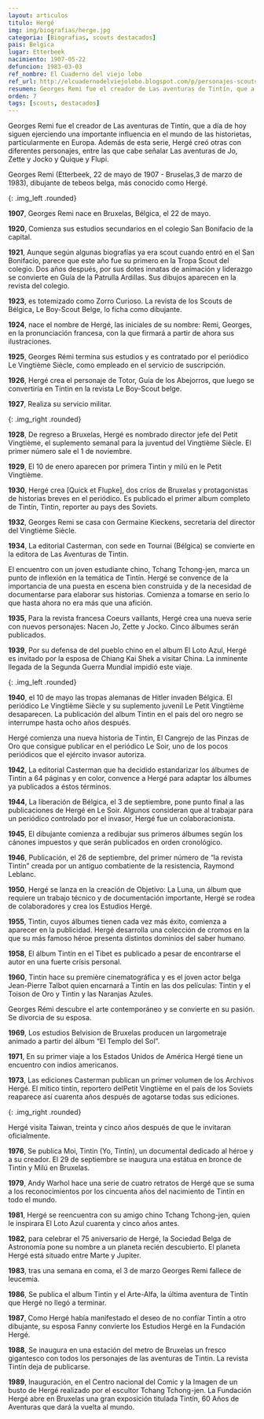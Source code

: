 ```yaml
---
layout: articulos
titulo: Hergé
img: img/biografias/herge.jpg
categoria: [Biografias, scouts destacados]
pais: Belgica
lugar: Etterbeek
nacimiento: 1907-05-22
defuncion: 1983-03-03
ref_nombre: El Cuaderno del viejo lobo
ref_url: http://elcuadernodelviejolobo.blogspot.com/p/personajes-scouts.html
resumen: Georges Remi fue el creador de Las aventuras de Tintín, que a día de hoy siguen ejerciendo una importante influencia en el mundo de las historietas...
orden: 7
tags: [scouts, destacados]
---
```

Georges Remi fue el creador de Las aventuras de Tintín, que a día de hoy siguen ejerciendo una importante influencia en el mundo de las historietas, particularmente en Europa. Además de esta serie, Hergé creó otras con diferentes personajes, entre las que cabe señalar Las aventuras de Jo, Zette y Jocko y Quique y Flupi.

Georges Remi (Etterbeek, 22 de mayo de 1907 - Bruselas,3 de marzo de 1983), dibujante de tebeos belga, más conocido como Hergé.

<amp-img src="{{site.baseurl}}/img/biografias/herge2.jpg" width="250" height="277" alt="Georges Remi" layout="fixed"></amp-img>
{: .img_left .rounded}

**1907**, Georges Remi nace en Bruxelas, Bélgica, el 22 de mayo.

**1920**, Comienza sus estudios secundarios en el colegio San Bonifacio de la capital.

**1921**, Aunque según algunas biografías ya era scout cuando entró en el San Bonifacio, parece que este año fue su primero en la Tropa Scout del colegio. Dos años después, por sus dotes innatas de animación y liderazgo se convierte en Guía de la Patrulla Ardillas. Sus dibujos aparecen en la revista del colegio.

**1923**, es totemizado como Zorro Curioso. La revista de los Scouts de Bélgica, Le Boy-Scout Belge, lo ficha como dibujante.

**1924**, nace el nombre de Hergé, las iniciales de su nombre: Remi, Georges, en la pronunciación francesa, con la que firmará a partir de ahora sus ilustraciones.

**1925**, Georges Rémi termina sus estudios y es contratado por el periódico Le Vingtième Siècle, como empleado en el servicio de suscripción.

**1926**, Hergé crea el personaje de Totor, Guía de los Abejorros, que luego se convertiría en Tintin en la revista Le Boy-Scout belge.

**1927**, Realiza su servicio militar.

<amp-img src="{{site.baseurl}}/img/biografias/herge3.jpg" width="350" height="251" alt="Hergé" layout="fixed"></amp-img>
{: .img_right .rounded}

**1928**, De regreso a Bruxelas, Hergé es nombrado director jefe del Petit Vingtième, el suplemento semanal para la juventud del Vingtième Siècle. El primer número sale el 1 de noviembre.

**1929**, El 10 de enero aparecen por primera Tintin y milú en le Petit Vingtième.

**1930**, Hergé crea [Quick et Flupke], dos críos de Bruxelas y protagonistas de historias breves en el periódico. Es publicado el primer album completo de Tintín, Tintin, reporter au pays des Soviets.

**1932**, Georges Remi se casa con Germaine Kieckens, secretaria del director del Vingtième Siècle.

**1934**, La editorial Casterman, con sede en Tournai (Bélgica) se convierte en la editora de Las Aventuras de Tintin.

El encuentro con un joven estudiante chino, Tchang Tchong-jen, marca un punto de inflexión en la temática de Tintín. Hergé se convence de la importancia de una puesta en escena bien construida y de la necesidad de documentarse para elaborar sus historias. Comienza a tomarse en serio lo que hasta ahora no era más que una afición.

**1935**, Para la revista francesa Coeurs vaillants, Hergé crea una nueva serie con nuevos personajes: Nacen Jo, Zette y Jocko. Cinco álbumes serán publicados.

**1939**, Por su defensa de del pueblo chino en el album El Loto Azul, Hergé es invitado por la esposa de Chiang Kai Shek a visitar China. La inminente llegada de la Segunda Guerra Mundial impidió este viaje.

<amp-img src="{{site.baseurl}}/img/biografias/herge5.jpg" width="133" height="267" alt="Tin Tin" layout="fixed"></amp-img>
{: .img_left .rounded}

**1940**, el 10 de mayo las tropas alemanas de Hitler invaden Bélgica. El periódico Le Vingtième Siècle y su suplemento juvenil Le Petit Vingtième desaparecen. La publicación del album Tintin en el pais del oro negro se interrumpe hasta ocho años después.

Hergé comienza una nueva historia de Tintin, El Cangrejo de las Pinzas de Oro que consigue publicar en el periódico Le Soir, uno de los pocos periódicos que el ejército invasor autoriza.

**1942**, La editorial Casterman que ha decidido estandarizar los álbumes de Tintin a 64 páginas y en color, convence a Hergé para adaptar los álbumes ya publicados a éstos términos.

**1944**, La liberación de Bélgica, el 3 de septiembre, pone punto final a las publicaciones de Hergé en Le Soir. Algunos consideran que al trabajar para un periódico controlado por el invasor, Hergé fue un colaboracionista.

**1945**, El dibujante comienza a redibujar sus primeros álbumes según los cánones impuestos y que serán publicados en orden cronológico.

**1946**, Publicación, el 26 de septiembre, del primer número de “la revista Tintin” creada por un antiguo combatiente de la resistencia, Raymond Leblanc.

**1950**, Hergé se lanza en la creación de Objetivo: La Luna, un álbum que requiere un trabajo técnico y de documentación importante, Hergé se rodea de colaboradores y crea los Estudios Hergé.

**1955**, Tintin, cuyos álbumes tienen cada vez más éxito, comienza a aparecer en la publicidad. Hergé desarrolla una colección de cromos en la que su más famoso héroe presenta distintos dominios del saber humano.

**1958**, El álbum Tintín en el Tibet es publicado a pesar de encontrarse el autor en una fuerte crísis personal.

**1960**, Tintin hace su première cinematográfica y es el joven actor belga Jean-Pierre Talbot quien encarnará a Tintín en las dos películas: Tintin y el Toison de Oro y Tintin y las Naranjas Azules.

Georges Rémi descubre el arte contemporáneo y se convierte en su pasión. Se divorcia de su esposa.

**1969**, Los estudios Belvision de Bruxelas producen un largometraje animado a partir del álbum “El Templo del Sol”.

**1971**, En su primer viaje a los Estados Unidos de América Hergé tiene un encuentro con indios americanos.

**1973**, Las ediciones Casterman publican un primer volumen de los Archivos Hergé. El mítico tintín, reportero delPetit Vingtième en el país de los Soviets reaparece así cuarenta años después de agotarse todas sus ediciones.

<amp-img src="{{site.baseurl}}/img/biografias/herge5.jpg" width="132" height="203" alt="Tin Tin" layout="fixed"></amp-img>
{: .img_right .rounded}

Hergé visita Taiwan, treinta y cinco años después de que le invitaran oficialmente.

**1976**, Se publica Moi, Tintin (Yo, Tintín), un documental dedicado al héroe y a su creador. El 29 de septiembre se inaugura una estátua en bronce de Tintin y Milú en Bruxelas.

**1979**, Andy Warhol hace una serie de cuatro retratos de Hergé que se suma a los reconocimientos por los cincuenta años del nacimiento de Tintín en todo el mundo.

**1981**, Hergé se reencuentra con su amigo chino Tchang Tchong-jen, quien le inspirara El Loto Azul cuarenta y cinco años antes.

**1982**, para celebrar el 75 aniversario de Hergé, la Sociedad Belga de Astronomía pone su nombre a un planeta recién descubierto. El planeta Hergé está situado entre Marte y Jupiter.

**1983**, tras una semana en coma, el 3 de marzo Georges Remi fallece de leucemia.

**1986**, Se publica el album Tintin y el Arte-Alfa, la última aventura de Tintín que Hergé no llegó a terminar.

**1987**, Como Hergé había manifestado el deseo de no confíar Tintín a otro dibujante, su esposa Fanny convierte los Estudios Hergé en la Fundación Hergé.

**1988**, Se inaugura en una estación del metro de Bruxelas un fresco gigantesco con todos los personajes de las aventuras de Tintin. La revista Tintín deja de publicarse.

**1989**, Inauguración, en el Centro nacional del Comic y la Imagen de un busto de Hergé realizado por el escultor Tchang Tchong-jen. La Fundación Hergé abre en Bruxelas una gran exposición titulada Tintín, 60 Años de Aventuras que dará la vuelta al mundo.